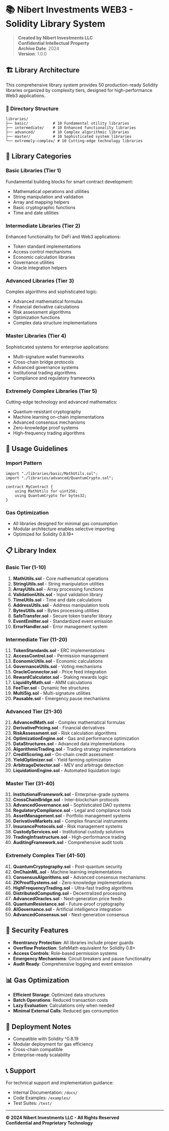 # 📚 Nibert Investments WEB3 - Solidity Library System

> **Created by Nibert Investments LLC**  
> **Confidential Intellectual Property**  
> **Archive Date**: 2024  
> **Version**: 1.0.0

## 🏗️ Library Architecture

This comprehensive library system provides 50 production-ready Solidity libraries organized by complexity tiers, designed for high-performance Web3 applications.

### 📁 Directory Structure

```
libraries/
├── basic/           # 10 Fundamental utility libraries
├── intermediate/    # 10 Enhanced functionality libraries  
├── advanced/        # 10 Complex algorithmic libraries
├── master/          # 10 Sophisticated system libraries
└── extremely-complex/ # 10 Cutting-edge technology libraries
```

## 🎯 Library Categories

### **Basic Libraries** (Tier 1)
Fundamental building blocks for smart contract development:
- Mathematical operations and utilities
- String manipulation and validation
- Array and mapping helpers
- Basic cryptographic functions
- Time and date utilities

### **Intermediate Libraries** (Tier 2)
Enhanced functionality for DeFi and Web3 applications:
- Token standard implementations
- Access control mechanisms
- Economic calculation libraries
- Governance utilities
- Oracle integration helpers

### **Advanced Libraries** (Tier 3)
Complex algorithms and sophisticated logic:
- Advanced mathematical formulas
- Financial derivative calculations
- Risk assessment algorithms
- Optimization functions
- Complex data structure implementations

### **Master Libraries** (Tier 4)
Sophisticated systems for enterprise applications:
- Multi-signature wallet frameworks
- Cross-chain bridge protocols
- Advanced governance systems
- Institutional trading algorithms
- Compliance and regulatory frameworks

### **Extremely Complex Libraries** (Tier 5)
Cutting-edge technology and advanced mathematics:
- Quantum-resistant cryptography
- Machine learning on-chain implementations
- Advanced consensus mechanisms
- Zero-knowledge proof systems
- High-frequency trading algorithms

## 🔧 Usage Guidelines

### Import Pattern
```solidity
import "./libraries/basic/MathUtils.sol";
import "./libraries/advanced/QuantumCrypto.sol";

contract MyContract {
    using MathUtils for uint256;
    using QuantumCrypto for bytes32;
}
```

### Gas Optimization
- All libraries designed for minimal gas consumption
- Modular architecture enables selective importing
- Optimized for Solidity 0.8.19+

## 📋 Library Index

### Basic Tier (1-10)
1. **MathUtils.sol** - Core mathematical operations
2. **StringUtils.sol** - String manipulation utilities
3. **ArrayUtils.sol** - Array processing functions
4. **ValidationUtils.sol** - Input validation library
5. **TimeUtils.sol** - Time and date calculations
6. **AddressUtils.sol** - Address manipulation tools
7. **BytesUtils.sol** - Bytes processing utilities
8. **SafeTransfer.sol** - Secure token transfer library
9. **EventEmitter.sol** - Standardized event emission
10. **ErrorHandler.sol** - Error management system

### Intermediate Tier (11-20)
11. **TokenStandards.sol** - ERC implementations
12. **AccessControl.sol** - Permission management
13. **EconomicUtils.sol** - Economic calculations
14. **GovernanceUtils.sol** - Voting mechanisms
15. **OracleConnector.sol** - Price feed integration
16. **RewardCalculator.sol** - Staking rewards logic
17. **LiquidityMath.sol** - AMM calculations
18. **FeeTier.sol** - Dynamic fee structures
19. **MultiSig.sol** - Multi-signature utilities
20. **Pausable.sol** - Emergency pause mechanisms

### Advanced Tier (21-30)
21. **AdvancedMath.sol** - Complex mathematical formulas
22. **DerivativePricing.sol** - Financial derivatives
23. **RiskAssessment.sol** - Risk calculation algorithms
24. **OptimizationEngine.sol** - Gas and performance optimization
25. **DataStructures.sol** - Advanced data implementations
26. **AlgorithmicTrading.sol** - Trading strategy implementations
27. **CreditScoring.sol** - On-chain credit assessment
28. **YieldOptimizer.sol** - Yield farming optimization
29. **ArbitrageDetector.sol** - MEV and arbitrage detection
30. **LiquidationEngine.sol** - Automated liquidation logic

### Master Tier (31-40)
31. **InstitutionalFramework.sol** - Enterprise-grade systems
32. **CrossChainBridge.sol** - Inter-blockchain protocols
33. **AdvancedGovernance.sol** - Sophisticated DAO systems
34. **RegulatoryCompliance.sol** - Legal and compliance tools
35. **AssetManagement.sol** - Portfolio management systems
36. **DerivativeMarkets.sol** - Complex financial instruments
37. **InsuranceProtocols.sol** - Risk management systems
38. **CustodyServices.sol** - Institutional custody solutions
39. **TradingInfrastructure.sol** - High-performance trading
40. **AuditingFramework.sol** - Comprehensive audit tools

### Extremely Complex Tier (41-50)
41. **QuantumCryptography.sol** - Post-quantum security
42. **OnChainML.sol** - Machine learning implementations
43. **ConsensusAlgorithms.sol** - Advanced consensus mechanisms
44. **ZKProofSystems.sol** - Zero-knowledge implementations
45. **HighFrequencyTrading.sol** - Ultra-fast trading algorithms
46. **DistributedComputing.sol** - Decentralized processing
47. **AdvancedOracles.sol** - Next-generation price feeds
48. **QuantumResistance.sol** - Future-proof cryptography
49. **AIGovernance.sol** - Artificial intelligence integration
50. **AdvancedConsensus.sol** - Next-generation consensus

## 🔐 Security Features

- **Reentrancy Protection**: All libraries include proper guards
- **Overflow Protection**: SafeMath equivalent for Solidity 0.8+
- **Access Controls**: Role-based permission systems
- **Emergency Mechanisms**: Circuit breakers and pause functionality
- **Audit Ready**: Comprehensive logging and event emission

## 📊 Gas Optimization

- **Efficient Storage**: Optimized data structures
- **Batch Operations**: Reduced transaction costs
- **Lazy Evaluation**: Calculations only when needed
- **Minimal External Calls**: Reduced gas consumption

## 🚀 Deployment Notes

- Compatible with Solidity ^0.8.19
- Modular deployment for gas efficiency
- Cross-chain compatible
- Enterprise-ready scalability

## 📞 Support

For technical support and implementation guidance:
- Internal Documentation: `/docs/`
- Code Examples: `/examples/`
- Test Suites: `/test/`

---

**© 2024 Nibert Investments LLC - All Rights Reserved**  
**Confidential and Proprietary Technology**